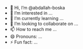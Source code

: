 - 👋 Hi, I’m @abdallah-boska
- 👀 I’m interested in ...
- 🌱 I’m currently learning ...
- 💞️ I’m looking to collaborate on ...
- 📫 How to reach me ...
- 😄 Pronouns: ...
- ⚡ Fun fact: ...

<!---
abdallah-boska/abdallah-boska is a ✨ special ✨ repository because its `README.md` (this file) appears on your GitHub profile.
You can click the Preview link to take a look at your changes.
--->

